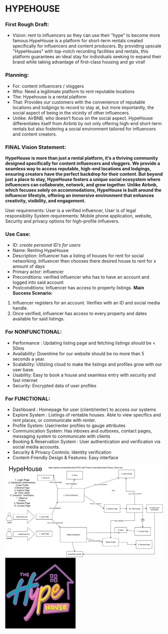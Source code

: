 # HYPEHOUSE

### First Rough Draft:
- Vision: rent to influencers so they can use their “hype” to become more famous.HypeHouse is a platform for short-term rentals created specifically for influencers and content producers. By providing upscale "HypeHouses" with top-notch recording facilities and rentals, this platform guarantees an ideal stay for individuals seeking to expand their brand while taking advantage of first-class housing and go viral!

### Planning:
- For: content influencers / vloggers
- Who: Need a legitimate platform to rent reputable locations
- The: Hypehouse is a rental platform
- That: Provides our customers with the convenience of reputable locations and lodgings to record to stay at, but more importantly, the social aspect of being in the vicinity of other influencers.
- Unlike: AirBNB, who doesn’t focus on the social aspect.
HypeHouse differentiates itself from Airbnb by not only offering high-end short-term rentals but also fostering a social environment tailored for influencers and content creators. 

### FINAL Vision Statement:
**HypeHouse is more than just a rental platform, it’s a thriving community designed specifically for content influencers and vloggers. We provide a seamless way to access reputable, high-end locations and lodgings, ensuring creators have the perfect backdrop for their content. But beyond just a place to stay, HypeHouse fosters a unique social ecosystem where influencers can collaborate, network, and grow together. Unlike Airbnb, which focuses solely on accommodations, HypeHouse is built around the influencer lifestyle, offering an immersive environment that enhances creativity, visibility, and engagement.**



User requirements: User is a verified influencer, User is of legal responsibility
System requirements: Mobile phone application, website, 
Security and privacy options for high-profile influevers.

### Use Case: 
- ID: *create personal ID’s for users*
- Name: Renting HypeHouse
- Description: Influencer has a listing of houses for rent for social networking. Influencer then chooses there desired house to rent for x amount of days
- Primary actor: influencer
- Preconditions: verified influencer who has to have an account and logged into said account
- Postconditions: Influencer has access to property listings.
**Main Success Scenario:** 
1. Influencer registers for an account. Verifies with an ID and social media handle.
2. Once verified, influencer has access to every property and dates available for said listings.


### For NONFUNCTIONAL:
- Performance : Updating listing page and fetching listings should be < 50ms
- Availability: Downtime for our website should be no more than 5 seconds a year. 
- Scalability: Utilziing cloud to make the listings and profiles grow with our user base. 
- Usability: Easy to book a house and seamless entry with security and fast internet
- Security: Encrypted data of user profiles  


### For FUNCTIONAL: 
- Dashboard : Homepage for user (client/renter) to access our systems 
- Explore System : Listings of rentable houses. Able to view specifics and rent places, or communicate with renter. 
- Profile System: User/renter profiles to gauge attributes
- Communication System: Has inboxes and outboxes, contact pages, messaging system to communicate with clients 
- Booking & Reservation System : User authentication and verification via social media accounts.
- Security & Privacy Controls: Identity verification
- Content-Friendly Design & Features: Easy interface

<img title="Diagram" alt="ss" src="HYPEHOUSE.jpg">

<img title="Diagram" alt="ss" src="hypehouse.jpeg">





